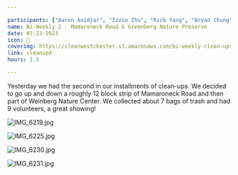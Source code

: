 ```yaml
---

participants: ["Aaron Anidjar", "Izzie Zhu", "Rick Yang", "Bryan Chung", "Linda Zhang", "Chloe Ji", "Kelly Deng", "Evan Lee", "Sophia Wu"]
name: Bi-Weekly 2 - Mamaroneck Road & Greenberg Nature Preserve
date: 01-23-2023
icon: 🌿
coverimg: https://cleanwestchester.s3.amazonaws.com/bi-weekly-clean-ups/cw4-1.jpg
link: cleanup4
hours: 1.5

---
```



Yesterday we had the second in our installments of clean-ups. We decided to go up and down a roughly 12 block strip of Mamaroneck Road and then part of Weinberg Nature Center. We collected about 7 bags of trash and had 9 volunteers, a great showing! 

![IMG_6219.jpg](https://s3.us-west-2.amazonaws.com/secure.notion-static.com/e2ff8742-1125-449a-8be9-a3902ce1538c/cw3-5.jpg?X-Amz-Algorithm=AWS4-HMAC-SHA256&X-Amz-Content-Sha256=UNSIGNED-PAYLOAD&X-Amz-Credential=AKIAT73L2G45EIPT3X45%2F20230205%2Fus-west-2%2Fs3%2Faws4_request&X-Amz-Date=20230205T171709Z&X-Amz-Expires=86400&X-Amz-Signature=8b162901e4ed52ee056df5c130f2f1c98cd52c5f12f6b61949bea932d87fa21b&X-Amz-SignedHeaders=host&response-content-disposition=filename%3D%22cw3-5.jpg%22&x-id=GetObject)

![IMG_6225.jpg](https://s3.us-west-2.amazonaws.com/secure.notion-static.com/89269870-68aa-4ec1-a021-7ec3e9bb6e90/cw3-8.jpg?X-Amz-Algorithm=AWS4-HMAC-SHA256&X-Amz-Content-Sha256=UNSIGNED-PAYLOAD&X-Amz-Credential=AKIAT73L2G45EIPT3X45%2F20230205%2Fus-west-2%2Fs3%2Faws4_request&X-Amz-Date=20230205T171720Z&X-Amz-Expires=86400&X-Amz-Signature=439c600f243b334a450ef2144ae4f5f57901e74a0897dad445b9c4c90584a643&X-Amz-SignedHeaders=host&response-content-disposition=filename%3D%22cw3-8.jpg%22&x-id=GetObject)

![IMG_6230.jpg](https://s3.us-west-2.amazonaws.com/secure.notion-static.com/14383230-c3c6-4f89-937e-731d0a90b920/cw3-6.jpg?X-Amz-Algorithm=AWS4-HMAC-SHA256&X-Amz-Content-Sha256=UNSIGNED-PAYLOAD&X-Amz-Credential=AKIAT73L2G45EIPT3X45%2F20230205%2Fus-west-2%2Fs3%2Faws4_request&X-Amz-Date=20230210T171731Z&X-Amz-Expires=604799&X-Amz-Signature=ad26c7d59a02c905a760215a3b2d40147991a8044821893e0f0a18170897a9f3&X-Amz-SignedHeaders=host&response-content-disposition=filename%3D%22cw3-6.jpg%22&x-id=GetObject)

![IMG_6231.jpg](https://s3.us-west-2.amazonaws.com/secure.notion-static.com/34492e8c-7689-4af8-afa9-dd396a575dce/cw3-7.jpg?X-Amz-Algorithm=AWS4-HMAC-SHA256&X-Amz-Content-Sha256=UNSIGNED-PAYLOAD&X-Amz-Credential=AKIAT73L2G45EIPT3X45%2F20230205%2Fus-west-2%2Fs3%2Faws4_request&X-Amz-Date=202305T171744Z&X-Amz-Expires=604799&X-Amz-Signature=308c8ca680611d38ab20598c444f6fecbcab588bf88f6bf2118f00f8056028be&X-Amz-SignedHeaders=host&response-content-disposition=filename%3D%22cw3-7.jpg%22&x-id=GetObject)
